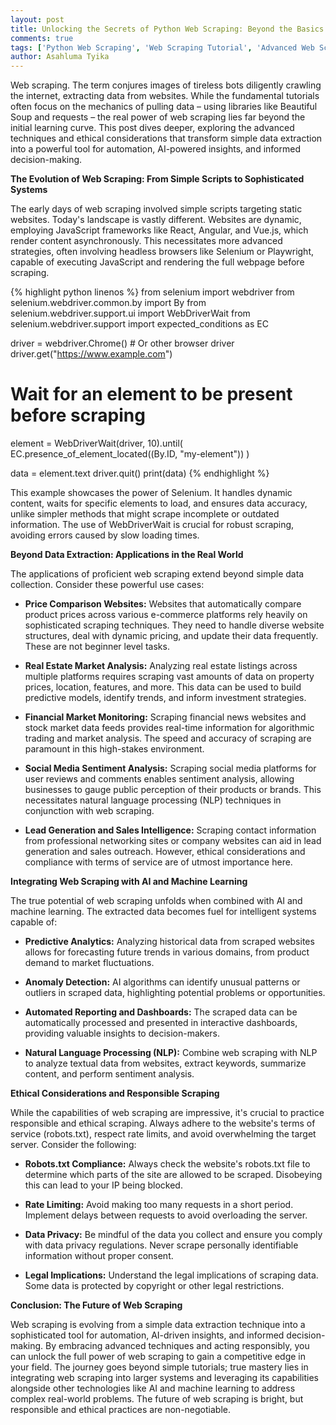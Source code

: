 ```yaml
---
layout: post
title: Unlocking the Secrets of Python Web Scraping: Beyond the Basics
comments: true
tags: ['Python Web Scraping', 'Web Scraping Tutorial', 'Advanced Web Scraping', 'Python Programming']
author: Asahluma Tyika
---
```



Web scraping.  The term conjures images of tireless bots diligently crawling the internet, extracting data from websites.  While the fundamental tutorials often focus on the mechanics of pulling data – using libraries like Beautiful Soup and requests –  the real power of web scraping lies far beyond the initial learning curve.  This post dives deeper, exploring the advanced techniques and ethical considerations that transform simple data extraction into a powerful tool for automation, AI-powered insights, and informed decision-making.

**The Evolution of Web Scraping: From Simple Scripts to Sophisticated Systems**

The early days of web scraping involved simple scripts targeting static websites.  Today's landscape is vastly different.  Websites are dynamic, employing JavaScript frameworks like React, Angular, and Vue.js, which render content asynchronously.  This necessitates more advanced strategies, often involving headless browsers like Selenium or Playwright, capable of executing JavaScript and rendering the full webpage before scraping.

{% highlight python linenos %}
from selenium import webdriver
from selenium.webdriver.common.by import By
from selenium.webdriver.support.ui import WebDriverWait
from selenium.webdriver.support import expected_conditions as EC

driver = webdriver.Chrome()  # Or other browser driver
driver.get("https://www.example.com")

# Wait for an element to be present before scraping
element = WebDriverWait(driver, 10).until(
    EC.presence_of_element_located((By.ID, "my-element"))
)

data = element.text
driver.quit()
print(data)
{% endhighlight %}

This example showcases the power of Selenium.  It handles dynamic content, waits for specific elements to load, and ensures data accuracy, unlike simpler methods that might scrape incomplete or outdated information.  The use of WebDriverWait is crucial for robust scraping, avoiding errors caused by slow loading times.


**Beyond Data Extraction:  Applications in the Real World**

The applications of proficient web scraping extend beyond simple data collection.  Consider these powerful use cases:

* **Price Comparison Websites:**  Websites that automatically compare product prices across various e-commerce platforms rely heavily on sophisticated scraping techniques. They need to handle diverse website structures, deal with dynamic pricing, and update their data frequently.  These are not beginner level tasks.

* **Real Estate Market Analysis:**  Analyzing real estate listings across multiple platforms requires scraping vast amounts of data on property prices, location, features, and more.  This data can be used to build predictive models, identify trends, and inform investment strategies.

* **Financial Market Monitoring:**  Scraping financial news websites and stock market data feeds provides real-time information for algorithmic trading and market analysis.  The speed and accuracy of scraping are paramount in this high-stakes environment.

* **Social Media Sentiment Analysis:**  Scraping social media platforms for user reviews and comments enables sentiment analysis, allowing businesses to gauge public perception of their products or brands.  This necessitates natural language processing (NLP) techniques in conjunction with web scraping.

* **Lead Generation and Sales Intelligence:**  Scraping contact information from professional networking sites or company websites can aid in lead generation and sales outreach.  However, ethical considerations and compliance with terms of service are of utmost importance here.

**Integrating Web Scraping with AI and Machine Learning**

The true potential of web scraping unfolds when combined with AI and machine learning. The extracted data becomes fuel for intelligent systems capable of:

* **Predictive Analytics:**  Analyzing historical data from scraped websites allows for forecasting future trends in various domains, from product demand to market fluctuations.

* **Anomaly Detection:**  AI algorithms can identify unusual patterns or outliers in scraped data, highlighting potential problems or opportunities.

* **Automated Reporting and Dashboards:**  The scraped data can be automatically processed and presented in interactive dashboards, providing valuable insights to decision-makers.

* **Natural Language Processing (NLP):**  Combine web scraping with NLP to analyze textual data from websites, extract keywords, summarize content, and perform sentiment analysis.


**Ethical Considerations and Responsible Scraping**

While the capabilities of web scraping are impressive, it's crucial to practice responsible and ethical scraping.  Always adhere to the website's terms of service (robots.txt), respect rate limits, and avoid overwhelming the target server.  Consider the following:

* **Robots.txt Compliance:**  Always check the website's robots.txt file to determine which parts of the site are allowed to be scraped.  Disobeying this can lead to your IP being blocked.

* **Rate Limiting:**  Avoid making too many requests in a short period.  Implement delays between requests to avoid overloading the server.

* **Data Privacy:**  Be mindful of the data you collect and ensure you comply with data privacy regulations.  Never scrape personally identifiable information without proper consent.

* **Legal Implications:**  Understand the legal implications of scraping data.  Some data is protected by copyright or other legal restrictions.

**Conclusion: The Future of Web Scraping**

Web scraping is evolving from a simple data extraction technique into a sophisticated tool for automation, AI-driven insights, and informed decision-making.  By embracing advanced techniques and acting responsibly, you can unlock the full power of web scraping to gain a competitive edge in your field.  The journey goes beyond simple tutorials;  true mastery lies in integrating web scraping into larger systems and leveraging its capabilities alongside other technologies like AI and machine learning to address complex real-world problems.  The future of web scraping is bright, but responsible and ethical practices are non-negotiable.
